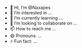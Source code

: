 - 👋 Hi, I’m @Naxapes
- 👀 I’m interested in ...
- 🌱 I’m currently learning ...
- 💞️ I’m looking to collaborate on ...
- 📫 How to reach me ...
- 😄 Pronouns: ...
- ⚡ Fun fact: ...

<!---
Naxapes/Naxapes is a ✨ special ✨ repository because its `README.md` (this file) appears on your GitHub profile.
You can click the Preview link to take a look at your changes.
--->
